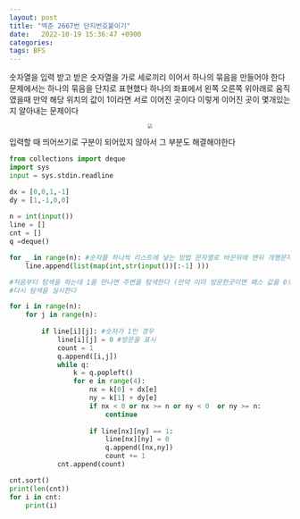 ```yaml
---
layout: post
title: "백준 2667번 단지번호붙이기"
date:   2022-10-19 15:36:47 +0900
categories:
tags: BFS
---
```


숫자열을 입력 받고 받은 숫자열을 가로 세로끼리 이어서 하나의 묶음을 만들어야 한다 문제에서는 하나의 묶음을 단지로 표현했다 하나의 좌표에서 왼쪽 오른쪽 위아래로 움직였을때 만약 해당 위치의 값이 1이라면 서로 이어진 곳이다 이렇게 이어진 곳이 몇개있는지 알아내는 문제이다

<center>
<img src="https://user-images.githubusercontent.com/80758613/196603400-117bec0b-d59d-48f7-80d1-6576c7ecdd1f.jpeg" style="zoom:50%;">
</center>

입력할 때 띄어쓰기로 구분이 되어있지 않아서 그 부분도 해결해야한다

``` python
from collections import deque
import sys
input = sys.stdin.readline

dx = [0,0,1,-1]
dy = [1,-1,0,0]
 
n = int(input())
line = []
cnt = []
q =deque()

for _ in range(n): #숫자를 하나씩 리스트에 넣는 방법 문자열로 바꾼뒤에 맨뒤 개행문자를 소거한다
    line.append(list(map(int,str(input())[:-1] )))

#처음부터 탐색을 하는데 1을 만나면 주변을 탐색한다 (만약 이미 방문한곳이면 패스 값을 0으로 바꾼다 ) 1을 주변에 전부 체크한뒤에 돌아오고
#다시 탐색을 실시한다

for i in range(n):
    for j in range(n):
        
        if line[i][j]: #숫자가 1인 경우
            line[i][j] = 0 #방문을 표시
            count = 1
            q.append([i,j])
            while q:
                k = q.popleft()
                for e in range(4):
                    nx = k[0] + dx[e]
                    ny = k[1] + dy[e]
                    if nx < 0 or nx >= n or ny < 0  or ny >= n:
                        continue
                    
                    if line[nx][ny] == 1:
                        line[nx][ny] = 0
                        q.append([nx,ny])
                        count += 1
            cnt.append(count)

cnt.sort()
print(len(cnt))
for i in cnt:
    print(i)
                
```

